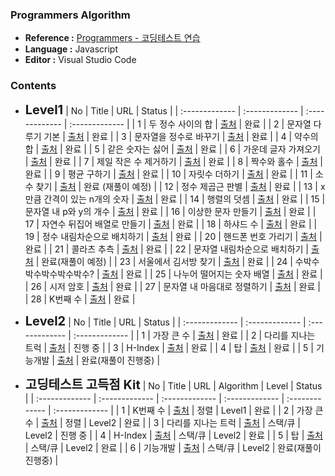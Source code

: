### Programmers Algorithm

- <b>Reference :</b> [Programmers - 코딩테스트 연습](https://programmers.co.kr/learn/challenges)
- <b>Language :</b> Javascript
- <b>Editor :</b> Visual Studio Code



### Contents

- <span style="font-size:20px"><b>Level1</b></span>
  | No | Title | URL | Status |
  | :------------- | :------------- | :------------- | :------------- |
  | 1 | 두 정수 사이의 합 | [출처](https://programmers.co.kr/learn/courses/30/lessons/12912) | 완료 |
  | 2 | 문자열 다루기 기본 | [출처](https://programmers.co.kr/learn/courses/30/lessons/12918) | 완료 |
  | 3 | 문자열을 정수로 바꾸기 | [출처](https://programmers.co.kr/learn/courses/30/lessons/12925) | 완료 |
  | 4 | 약수의 합 | [출처](https://programmers.co.kr/learn/courses/30/lessons/12928) | 완료 |
  | 5 | 같은 숫자는 싫어 | [출처](https://programmers.co.kr/learn/courses/30/lessons/12906) | 완료 |
  | 6 | 가운데 글자 가져오기 | [출처](https://programmers.co.kr/learn/courses/30/lessons/12906) | 완료 |
  | 7 | 제일 작은 수 제거하기 | [출처](https://programmers.co.kr/learn/courses/30/lessons/12935) | 완료 |
  | 8 | 짝수와 홀수 | [출처](https://programmers.co.kr/learn/courses/30/lessons/12937) | 완료 |
  | 9 | 평균 구하기 | [출처](https://programmers.co.kr/learn/courses/30/lessons/12944) | 완료 |
  | 10 | 자릿수 더하기 | [출처](https://programmers.co.kr/learn/courses/30/lessons/12931) | 완료 |
  | 11 | 소수 찾기 | [출처](https://programmers.co.kr/learn/courses/30/lessons/12921) | 완료 (재풀이 예정) |
  | 12 | 정수 제곱근 판별 | [출처](https://programmers.co.kr/learn/courses/30/lessons/12934) | 완료 |
  | 13 | x만큼 간격이 있는 n개의 숫자 | [출처](https://programmers.co.kr/learn/courses/30/lessons/12954) | 완료 |
  | 14 | 행렬의 덧셈 | [출처](https://programmers.co.kr/learn/courses/30/lessons/12950) | 완료 |
  | 15 | 문자열 내 p와 y의 개수 | [출처](https://programmers.co.kr/learn/courses/30/lessons/12916) | 완료 |
  | 16 | 이상한 문자 만들기 | [출처](https://programmers.co.kr/learn/courses/30/lessons/12930) | 완료 |
  | 17 | 자연수 뒤집어 배열로 만들기 | [출처](https://programmers.co.kr/learn/courses/30/lessons/12932) | 완료 |
  | 18 | 하샤드 수 | [출처](https://programmers.co.kr/learn/courses/30/lessons/12947) | 완료 |
  | 19 | 정수 내림차순으로 배치하기 | [출처](https://programmers.co.kr/learn/courses/30/lessons/12933) | 완료 |
  | 20 | 핸드폰 번호 가리기 | [출처](https://programmers.co.kr/learn/courses/30/lessons/12948) | 완료 |
  | 21 | 콜라츠 추측 | [출처](https://programmers.co.kr/learn/courses/30/lessons/12943) | 완료 |
  | 22 | 문자열 내림차순으로 배치하기 | [출처](https://programmers.co.kr/learn/courses/30/lessons/12917) | 완료(재풀이 예정) |
  | 23 | 서울에서 김서방 찾기 | [출처](https://programmers.co.kr/learn/courses/30/lessons/12919) | 완료 |
  | 24 | 수박수박수박수박수박수? | [출처](https://programmers.co.kr/learn/courses/30/lessons/12922) | 완료 |
  | 25 | 나누어 떨어지는 숫자 배열 | [출처](https://programmers.co.kr/learn/courses/30/lessons/12910) | 완료 |
  | 26 | 시저 암호 | [출처](https://programmers.co.kr/learn/courses/30/lessons/12926) | 완료 |
  | 27 | 문자열 내 마음대로 정렬하기 | [출처](https://programmers.co.kr/learn/courses/30/lessons/12915) | 완료 |
  | 28 | K번째 수 | [출처](https://programmers.co.kr/learn/courses/30/lessons/42748) | 완료 |



- <span style="font-size:20px"><b>Level2</b></span>
  | No | Title | URL | Status |
  | :------------- | :------------- | :------------- | :------------- |
  | 1 | 가장 큰 수 | [출처](https://programmers.co.kr/learn/courses/30/lessons/42746) | 완료 |
  | 2 | 다리를 지나는 트럭 | [출처](https://programmers.co.kr/learn/courses/30/lessons/42583) | 진행 중 |
  | 3 | H-Index | [출처](https://programmers.co.kr/learn/courses/30/lessons/42747) | 완료 |
  | 4 | 탑 | [출처](https://programmers.co.kr/learn/courses/30/lessons/42588) | 완료 |
  | 5 | 기능개발 | [출처](https://programmers.co.kr/learn/courses/30/lessons/42586) | 완료(재풀이 진행중) |



- <span style="font-size:20px"><b>고딩테스트 고득점 Kit</b></span>
  | No | Title | URL | Algorithm | Level | Status |
  | :------------- | :------------- | :------------- | :------------- | :------------- | :------------- |
  | 1 | K번째 수 | [출처](https://programmers.co.kr/learn/courses/30/lessons/42748) | 정렬 | Level1 | 완료 |
  | 2 | 가장 큰 수 | [출처](https://programmers.co.kr/learn/courses/30/lessons/42746) | 정렬 | Level2 | 완료 |
  | 3 | 다리를 지나는 트럭 | [출처](https://programmers.co.kr/learn/courses/30/lessons/42583) | 스택/큐 | Level2 | 진행 중 |
  | 4 | H-Index | [출처](https://programmers.co.kr/learn/courses/30/lessons/42747) | 스택/큐 | Level2 | 완료 |
  | 5 | 탑 | [출처](https://programmers.co.kr/learn/courses/30/lessons/42588) | 스택/큐 | Level2 | 완료 |
  | 6 | 기능개발 | [출처](https://programmers.co.kr/learn/courses/30/lessons/42586) | 스택/큐 | Level2 | 완료(재풀이 진행중) |

